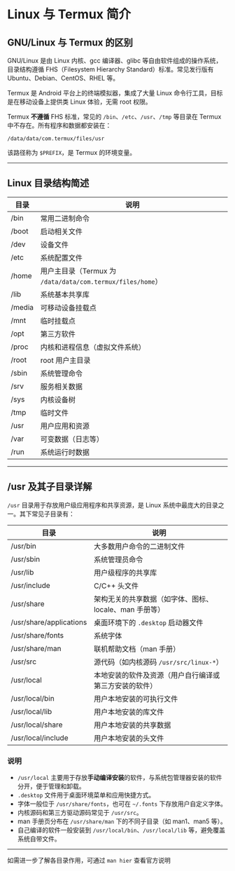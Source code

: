 # Linux 与 Termux 简介

## GNU/Linux 与 Termux 的区别

GNU/Linux 是由 Linux 内核、gcc 编译器、glibc 等自由软件组成的操作系统，目录结构遵循 FHS（Filesystem Hierarchy Standard）标准。常见发行版有 Ubuntu、Debian、CentOS、RHEL 等。

Termux 是 Android 平台上的终端模拟器，集成了大量 Linux 命令行工具，目标是在移动设备上提供类 Linux 体验，无需 root 权限。

Termux **不遵循** FHS 标准，常见的 `/bin`、`/etc`、`/usr`、`/tmp` 等目录在 Termux 中不存在。所有程序和数据都安装在：

```
/data/data/com.termux/files/usr
```

该路径称为 `$PREFIX`，是 Termux 的环境变量。

---

## Linux 目录结构简述

| 目录         | 说明                                                         |
| ------------ | ------------------------------------------------------------ |
| /bin         | 常用二进制命令                                               |
| /boot        | 启动相关文件                                                 |
| /dev         | 设备文件                                                     |
| /etc         | 系统配置文件                                                 |
| /home        | 用户主目录（Termux 为 `/data/data/com.termux/files/home`）   |
| /lib         | 系统基本共享库                                               |
| /media       | 可移动设备挂载点                                             |
| /mnt         | 临时挂载点                                                   |
| /opt         | 第三方软件                                                   |
| /proc        | 内核和进程信息（虚拟文件系统）                               |
| /root        | root 用户主目录                                              |
| /sbin        | 系统管理命令                                                 |
| /srv         | 服务相关数据                                                 |
| /sys         | 内核设备树                                                   |
| /tmp         | 临时文件                                                     |
| /usr         | 用户应用和资源                                               |
| /var         | 可变数据（日志等）                                           |
| /run         | 系统运行时数据                                               |

---

## /usr 及其子目录详解

`/usr` 目录用于存放用户级应用程序和共享资源，是 Linux 系统中最庞大的目录之一。其下常见子目录有：

| 目录                | 说明                                                         |
|---------------------|--------------------------------------------------------------|
| /usr/bin            | 大多数用户命令的二进制文件                                   |
| /usr/sbin           | 系统管理员命令                                               |
| /usr/lib            | 用户级程序的共享库                                           |
| /usr/include        | C/C++ 头文件                                                 |
| /usr/share          | 架构无关的共享数据（如字体、图标、locale、man 手册等）       |
| /usr/share/applications | 桌面环境下的 `.desktop` 启动器文件                      |
| /usr/share/fonts    | 系统字体                                                     |
| /usr/share/man      | 联机帮助文档（man 手册）                                     |
| /usr/src            | 源代码（如内核源码 `/usr/src/linux-*`）                      |
| /usr/local          | 本地安装的软件及资源（用户自行编译或第三方安装的软件）       |
| /usr/local/bin      | 用户本地安装的可执行文件                                     |
| /usr/local/lib      | 用户本地安装的库文件                                         |
| /usr/local/share    | 用户本地安装的共享数据                                       |
| /usr/local/include  | 用户本地安装的头文件                                         |

### 说明

- `/usr/local` 主要用于存放**手动编译安装**的软件，与系统包管理器安装的软件分开，便于管理和卸载。
- `.desktop` 文件用于桌面环境菜单和应用快捷方式。
- 字体一般位于 `/usr/share/fonts`，也可在 `~/.fonts` 下存放用户自定义字体。
- 内核源码和第三方驱动源码常见于 `/usr/src`。
- man 手册页分布在 `/usr/share/man` 下的不同子目录（如 man1、man5 等）。
- 自己编译的软件一般安装到 `/usr/local/bin`、`/usr/local/lib` 等，避免覆盖系统自带文件。

---

如需进一步了解各目录作用，可通过 `man hier` 查看官方说明